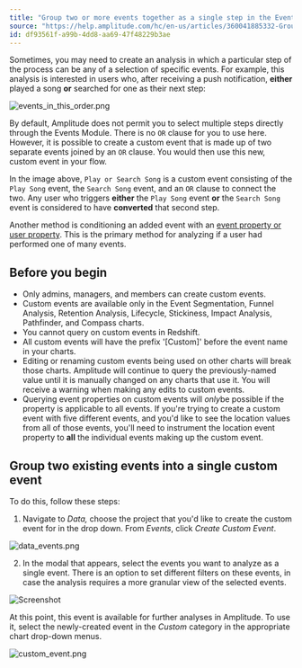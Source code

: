 ```yaml
---
title: "Group two or more events together as a single step in the Events module"
source: "https://help.amplitude.com/hc/en-us/articles/360041885332-Group-two-or-more-events-together-as-a-single-step-in-the-Events-module"
id: df93561f-a99b-4dd8-aa69-47f48229b3ae
---
```


Sometimes, you may need to create an analysis in which a particular step of the process can be any of a selection of specific events. For example, this analysis is interested in users who, after receiving a push notification, **either** played a song **or** searched for one as their next step: 

![events_in_this_order.png](/docs/output/img/charts/events-in-this-order-png.png)

By default, Amplitude does not permit you to select multiple steps directly through the Events Module. There is no `OR` clause for you to use here. However, it is possible to create a custom event that is made up of two separate events joined by an `OR` clause. You would then use this new, custom event in your flow.

In the image above, `Play or Search Song` is a custom event consisting of the `Play Song` event, the `Search Song` event, and an `OR` clause to connect the two. Any user who triggers **either** the `Play Song` event **or** the `Search Song` event is considered to have **converted** that second step.

Another method is conditioning an added event with an [event property or user property](/docs/data/user-properties-and-events). This is the primary method for analyzing if a user had performed one of many events.

## Before you begin

* Only admins, managers, and members can create custom events.
* Custom events are available only in the Event Segmentation, Funnel Analysis, Retention Analysis, Lifecycle, Stickiness, Impact Analysis, Pathfinder, and Compass charts.
* You cannot query on custom events in Redshift.
* All custom events will have the prefix '[Custom]' before the event name in your charts.
* Editing or renaming custom events being used on other charts will break those charts. Amplitude will continue to query the previously-named value until it is manually changed on any charts that use it. You will receive a warning when making any edits to custom events.
* Querying event properties on custom events will *only*be possible if the property is applicable to all events. If you're trying to create a custom event with five different events, and you'd like to see the location values from all of those events, you'll need to instrument the location event property to **all** the individual events making up the custom event.

## Group two existing events into a single custom event

To do this, follow these steps:

1. Navigate to *Data,* choose the project that you'd like to create the custom event for in the drop down. From *Events*, click *Create Custom Event*.

![data_events.png](/docs/output/img/charts/data-events-png.png)

2. In the modal that appears, select the events you want to analyze as a single event. There is an option to set different filters on these events, in case the analysis requires a more granular view of the selected events.

![Screenshot](/docs/output/img/charts/screenshot.png)

At this point, this event is available for further analyses in Amplitude. To use it, select the newly-created event in the *Custom* category in the appropriate chart drop-down menus.

![custom_event.png](/docs/output/img/charts/custom-event-png.png)
